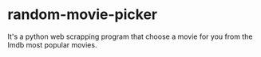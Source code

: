 # random-movie-picker
It's a python web scrapping program that choose a movie for you from the Imdb most popular movies.

